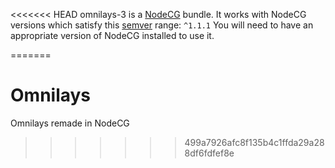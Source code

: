 <<<<<<< HEAD
omnilays-3 is a [NodeCG](http://github.com/nodecg/nodecg) bundle. 
It works with NodeCG versions which satisfy this [semver](https://docs.npmjs.com/getting-started/semantic-versioning) range: `^1.1.1`
You will need to have an appropriate version of NodeCG installed to use it.

=======
# Omnilays
Omnilays remade in NodeCG
>>>>>>> 499a7926afc8f135b4c1ffda29a288df6fdfef8e
